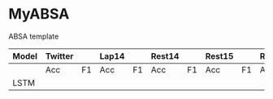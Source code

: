 # MyABSA
ABSA template


| Model | Twitter | | Lap14 | | Rest14 | | Rest15 | | Rest16 | |
| - | - | - | - | - | - | - | - | - | - | - |
|       | Acc | F1 | Acc | F1 | Acc | F1 | Acc | F1 | Acc | F1 |
| LSTM  |
